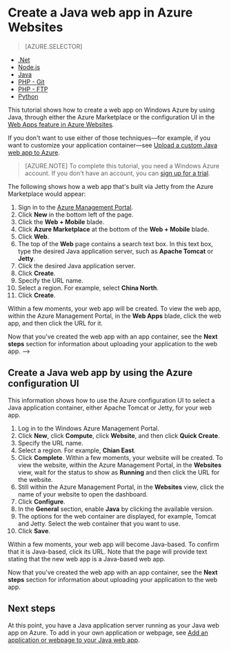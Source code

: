 <properties
	pageTitle="Create a Java web app in Azure Websites | Windows Azure"
	description="This tutorial shows you how to deploy a Java web app to Azure Websites."
	services="app-service\web"
	documentationCenter="java"
	authors="rmcmurray"
	manager="wpickett"
	editor="jimbe"/>
<tags
	ms.service="app-service-web"
	ms.date="08/31/2015"
	wacn.date=""/>

# Create a Java web app in Azure Websites

> [AZURE.SELECTOR]
- [.Net](/documentation/articles/web-sites-dotnet-get-started)
- [Node.js](/documentation/articles/web-sites-nodejs-develop-deploy-mac)
- [Java](/documentation/articles/web-sites-java-get-started)
- [PHP - Git](/documentation/articles/web-sites-php-mysql-deploy-use-git)
- [PHP - FTP](/documentation/articles/web-sites-php-mysql-deploy-use-ftp)
- [Python](/documentation/articles/web-sites-python-ptvs-django-mysql)

This tutorial shows how to create a web app on Windows Azure by using Java, through either the Azure Marketplace or the configuration UI in the [Web Apps feature in Azure Websites][].

If you don't want to use either of those techniques—for example, if you want to customize your application container—see [Upload a custom Java web app to Azure](/documentation/articles/web-sites-java-custom-upload).

> [AZURE.NOTE] To complete this tutorial, you need a Windows Azure account. If you don't have an account, you can <!-- deleted by customization [activate your MSDN subscriber benefits][] or -->[sign up for a trial][].
<!-- deleted by customization

If you want to get started with Azure Websites before you sign up for an Azure account, go to [Try Azure Websites][]. There, you can immediately create a short-lived starter web app in Azure Websites—no credit card required, and no commitments.

## Create a Java web app by using the Azure Marketplace

This information shows how to use the Azure Marketplace to select a Java application container, either Apache Tomcat or Jetty, for your web app.

The following shows how a web app that's built via Tomcat from the Azure Marketplace would appear:

<!--todo:![Web app using Apache Tomcat](./media/web-sites-java-get-started/tomcat.png)-->

The following shows how a web app that's built via Jetty from the Azure Marketplace would appear:

<!--todo:![Web app using Jetty](./media/web-sites-java-get-started/jetty.png)-->

1. Sign in to the [Azure Management Portal](https://manage.windowsazure.cn/).
2. Click **New** in the bottom left of the page.
3. Click the **Web + Mobile** blade.
4. Click **Azure Marketplace** at the bottom of the **Web + Mobile** blade.
5. Click **Web**.
6. The top of the **Web** page contains a search text box. In this text box, type the desired Java application server, such as **Apache Tomcat** or **Jetty**.
4. Click the desired Java application server.
5. Click **Create**.
6. Specify the URL name.
6. Select a region. For example, select **China North**.
7. Click **Create**.

Within a few moments, your web app will be created. To view the web app, within the Azure Management Portal, in the **Web Apps** blade, click the web app, and then click the URL for it.

Now that you've created the web app with an app container, see the **Next steps** section for information about uploading your application to the web app.
-->

## Create a Java web app by using the Azure configuration UI

This information shows how to use the Azure configuration UI to select a Java application container, either Apache Tomcat or Jetty, for your web app.
<!-- deleted by customization

1. Sign in to the Azure Management Portal.
2. Click **New** in the bottom left of the page.
3. Click the **Web + Mobile** blade.
4. Click **Azure Marketplace** at the bottom of the **Web + Mobile** blade.
5. Click **Web**.
6. Click **Web App**.
7. Click **Create**.
8. Specify the URL name.
9. Select a region. For example, select **China North**.
10. Click **Create**.
11. When the web app has been created, click **All settings**.
12. Click **Application settings**.
13. Click the desired Java version.
14. The options for the web container are displayed, for example, Tomcat and Jetty. Select the desired **Web container**.
15. Click **Save**.

-->
<!-- keep by customization: begin -->
1. Log in to the Windows Azure Management Portal.
2. Click **New**, click **Compute**, click **Website**, and then click **Quick Create**.
3. Specify the URL name.
4. Select a region. For example, **Chian East**.
5. Click **Complete**. Within a few moments, your website will be created. To view the website, within the Azure Management Portal, in the **Websites** view, wait for the status to show as **Running** and then click the URL for the website.
6. Still within the Azure Management Portal, in the **Websites** view, click the name of your website to open the 
dashboard.
7. Click **Configure**.
8. In the **General** section, enable **Java** by clicking the available version.
9. The options for the web container are displayed, for example, Tomcat and Jetty. Select the web container that you want to use. 
10. Click **Save**. 
<!-- keep by customization: end -->
Within a few moments, your web app will become Java-based. To confirm that it is Java-based, click its URL. Note that the page will provide text stating that the new web app is a Java-based web app.

Now that you've created the web app with an app container, see the **Next steps** section for information about uploading your application to the web app.

## Next steps

At this point, you have a Java application server running as your Java web app on Azure. To add in your own application or webpage, see [Add an application or webpage to your Java web app](/documentation/articles/web-sites-java-add-app).
<!-- deleted by customization

For more information, see the [Java Developer Center](/develop/java/).

## What's changed

* For a guide to the change from Websites to Azure Websites, see [Azure Websites and existing Azure services][].
* For a guide to the change from the Management Portal to the new portal, see [Reference for navigating the Azure Management Portal][].
-->

<!-- External Links -->
[activate your MSDN subscriber benefits]: /pricing/1rmb-trial/
[sign up for a trial]: /pricing/1rmb-trial/
[Web Apps feature in Azure Websites]: /documentation/services/web-sites/
[Try Azure Websites]: https://tryappservice.azure.com/
[Azure Websites and existing Azure services]: /documentation/services/web-sites/
[Reference for navigating the Azure Management Portal]: https://manage.windowsazure.cn/
